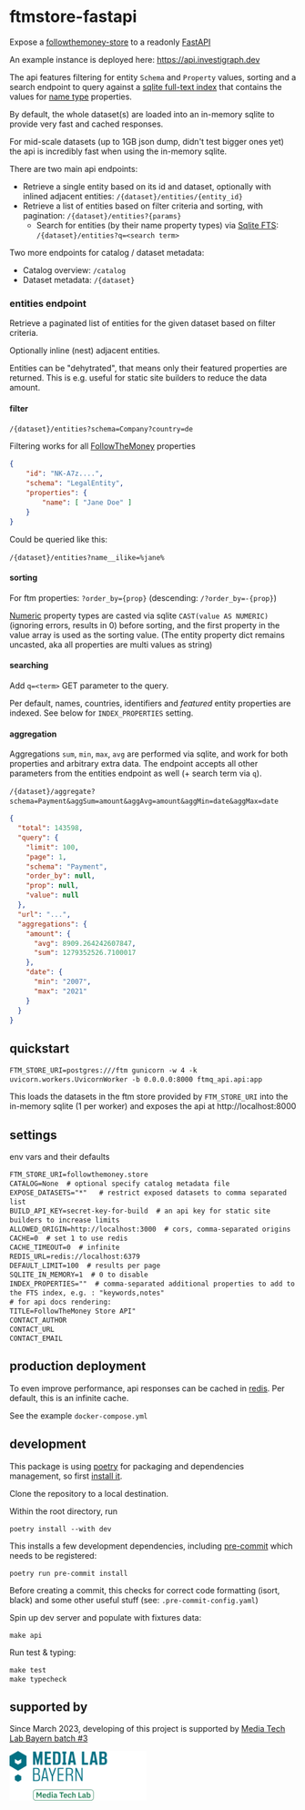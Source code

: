 # ftmstore-fastapi

Expose a [followthemoney-store](https://github.com/alephdata/followthemoney-store)
to a readonly [FastAPI](https://fastapi.tiangolo.com/)

An example instance is deployed here: https://api.investigraph.dev

The api features filtering for entity `Schema` and `Property` values, sorting
and a search endpoint to query against a [sqlite full-text index](https://www.sqlite.org/fts5.html)
that contains the values for [name type](https://alephdata.github.io/followthemoney/explorer/types/name/)
properties.

By default, the whole dataset(s) are loaded into an in-memory sqlite to provide
very fast and cached responses.

For mid-scale datasets (up to 1GB json dump, didn't test bigger ones yet) the
api is incredibly fast when using the in-memory sqlite.

There are two main api endpoints:

* Retrieve a single entity based on its id and dataset, optionally with inlined
  adjacent entities: `/{dataset}/entities/{entity_id}`
* Retrieve a list of entities based on filter criteria and sorting, with
  pagination: `/{dataset}/entities?{params}`
    * Search for entities (by their name property types) via
      [Sqlite FTS](https://www.sqlite.org/fts5.html): `/{dataset}/entities?q=<search term>`

Two more endpoints for catalog / dataset metadata:

* Catalog overview: `/catalog`
* Dataset metadata: `/{dataset}`

### entities endpoint

Retrieve a paginated list of entities for the given dataset based on filter
criteria.

Optionally inline (nest) adjacent entities.

Entities can be "dehytrated", that means only their featured properties are
returned. This is e.g. useful for static site builders to reduce the data
amount.

#### filter

`/{dataset}/entities?schema=Company?country=de`

Filtering works for all [FollowTheMoney](https://followthemoney.tech/explorer/)
properties

```json
{
    "id": "NK-A7z....",
    "schema": "LegalEntity",
    "properties": {
        "name": [ "Jane Doe" ]
    }
}
```

Could be queried like this:

`/{dataset}/entities?name__ilike=%jane%`

#### sorting

For ftm properties:  `?order_by={prop}` (descending: `/?order_by=-{prop}`)

[Numeric](https://alephdata.github.io/followthemoney/explorer/types/number/#content)
property types are casted via sqlite `CAST(value AS NUMERIC)` (ignoring
errors, results in 0) before sorting, and the first property in the value
array is used as the sorting value. (The entity property dict remains
uncasted, aka all properties are multi values as string)

#### searching

Add `q=<term>` GET parameter to the query.

Per default, names, countries, identifiers and *featured* entity properties are
indexed. See below for `INDEX_PROPERTIES` setting.

#### aggregation

Aggregations `sum`, `min`, `max`, `avg` are performed via sqlite, and work for
both properties and arbitrary extra data. The endpoint accepts all other
parameters from the entities endpoint as well (+ search term via `q`).

`/{dataset}/aggregate?schema=Payment&aggSum=amount&aggAvg=amount&aggMin=date&aggMax=date`

```json
{
  "total": 143598,
  "query": {
    "limit": 100,
    "page": 1,
    "schema": "Payment",
    "order_by": null,
    "prop": null,
    "value": null
  },
  "url": "...",
  "aggregations": {
    "amount": {
      "avg": 8909.264242607847,
      "sum": 1279352526.7100017
    },
    "date": {
      "min": "2007",
      "max": "2021"
    }
  }
}
```


## quickstart

    FTM_STORE_URI=postgres:///ftm gunicorn -w 4 -k uvicorn.workers.UvicornWorker -b 0.0.0.0:8000 ftmq_api.api:app

This loads the datasets in the ftm store provided by `FTM_STORE_URI` into the in-memory sqlite (1 per worker) and exposes the api at http://localhost:8000

## settings

env vars and their defaults

```
FTM_STORE_URI=followthemoney.store
CATALOG=None  # optional specify catalog metadata file
EXPOSE_DATASETS="*"   # restrict exposed datasets to comma separated list
BUILD_API_KEY=secret-key-for-build  # an api key for static site builders to increase limits
ALLOWED_ORIGIN=http://localhost:3000  # cors, comma-separated origins
CACHE=0  # set 1 to use redis
CACHE_TIMEOUT=0  # infinite
REDIS_URL=redis://localhost:6379
DEFAULT_LIMIT=100  # results per page
SQLITE_IN_MEMORY=1  # 0 to disable
INDEX_PROPERTIES=""  # comma-separated additional properties to add to the FTS index, e.g. : "keywords,notes"
# for api docs rendering:
TITLE=FollowTheMoney Store API"
CONTACT_AUTHOR
CONTACT_URL
CONTACT_EMAIL
```

## production deployment

To even improve performance, api responses can be cached in [redis](https://redis.io/). Per default, this is an infinite cache.

See the example `docker-compose.yml`

## development

This package is using [poetry](https://python-poetry.org/) for packaging and dependencies management, so first [install it](https://python-poetry.org/docs/#installation).

Clone the repository to a local destination.

Within the root directory, run

    poetry install --with dev

This installs a few development dependencies, including [pre-commit](https://pre-commit.com/) which needs to be registered:

    poetry run pre-commit install

Before creating a commit, this checks for correct code formatting (isort, black) and some other useful stuff (see: `.pre-commit-config.yaml`)

Spin up dev server and populate with fixtures data:

    make api

Run test & typing:

    make test
    make typecheck

## supported by

Since March 2023, developing of this project is supported by
[Media Tech Lab Bayern batch #3](https://github.com/media-tech-lab)

<a href="https://www.media-lab.de/en/programs/media-tech-lab">
    <img src="https://raw.githubusercontent.com/media-tech-lab/.github/main/assets/mtl-powered-by.png" width="240" title="Media Tech Lab powered by logo">
</a>
